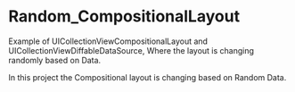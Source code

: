 # Random_CompositionalLayout
Example of UICollectionViewCompositionalLayout and UICollectionViewDiffableDataSource, Where the layout is changing randomly based on Data.  

In this project the Compositional layout is changing based on Random Data. 
